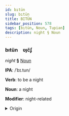 ```yaml
---
id: bıtün
slug: bıtün
title: BITÜN
sidebar_position: 578
tags: [bıtün, Noun, Tupian]
description: night § Noun
---
```


### bıtün&emsp;<span kind="abugida">ʋȷc̃ʄ</span>

*night* **§** [Noun](../../tags/Noun)

**IPA**: /ˈbɪ.tun/

**Verb**: to be a night

**Noun**: a night

**Modifier**: night-related

<details>
    <summary>Origin</summary>
    Guaraní, Mbyá pytũ /pɨtũ/<br/>
    <em>Tupian Language Family</em>
</details>
